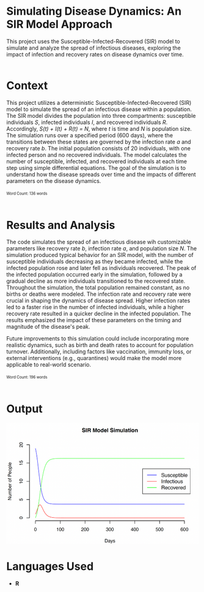 # Simulating Disease Dynamics: An SIR Model Approach
This project uses the Susceptible-Infected-Recovered (SIR) model to simulate and analyze the spread of infectious diseases, exploring the impact of infection and recovery rates on disease dynamics over time.
<br><br>

# Context
This project utilizes a deterministic Susceptible-Infected-Recovered (SIR) model to simulate the spread of an infectious disease within a population. The SIR model divides the population into three compartments: susceptible individuals *S*, infected individuals *I*, and recovered individuals *R*. Accordingly, *S(t) + I(t) + R(t) = N*, where *t* is time and *N* is population size. The simulation runs over a specified period (600 days), where the transitions between these states are governed by the infection rate *a* and recovery rate *b*. The initial population consists of 20 individuals, with one infected person and no recovered individuals. The model calculates the number of susceptible, infected, and recovered individuals at each time step using simple differential equations. The goal of the simulation is to understand how the disease spreads over time and the impacts of different parameters on the disease dynamics.

<sup><sub>Word Count: 136 words</sub></sup>
<br><br>

# Results and Analysis
The code simulates the spread of an infectious disease wih customizable parameters like recovery rate *b*, infection rate *a*, and population size *N*. The simulation produced typical behavior for an SIR model, with the number of susceptible individuals decreasing as they became infected, while the infected population rose and later fell as individuals recovered. The peak of the infected population occurred early in the simulation, followed by a gradual decline as more individuals transitioned to the recovered state. Throughout the simulation, the total population remained constant, as no births or deaths were modeled. The infection rate and recovery rate were crucial in shaping the dynamics of disease spread. Higher infection rates led to a faster rise in the number of infected individuals, while a higher recovery rate resulted in a quicker decline in the infected population. The results emphasized the impact of these parameters on the timing and magnitude of the disease's peak.

Future improvements to this simulation could include incorporating more realistic dynamics, such as birth and death rates to account for population turnover. Additionally, including factors like vaccination, immunity loss, or external interventions (e.g., quarantines) would make the model more applicable to real-world scenario. 

<sup><sub>Word Count: 196 words</sub></sup>
<br><br>

# Output
![SIR Model Simulation](SIRModelSimulation.png)

# Languages Used
- **R**

